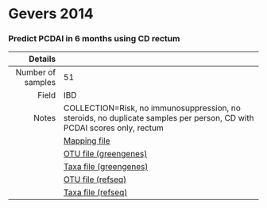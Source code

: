 # Gevers 2014

### Predict PCDAI in 6 months using CD rectum


| Details        |             |
| -------------: |-------------|
| Number of samples | 51
| Field | IBD
| Notes | COLLECTION=Risk, no immunosuppression, no steroids, no duplicate samples per person, CD with PCDAI scores only, rectum
| | [Mapping file]()
| | [OTU file (greengenes)](https://www.dropbox.com/s/p9h4wcys5m3ldju/otutable.txt?dl=0)
| | [Taxa file (greengenes)](https://www.dropbox.com/s/p9h4wcys5m3ldju/otutable.txt?dl=0)
| | [OTU file (refseq)](https://www.dropbox.com/s/p9h4wcys5m3ldju/otutable.txt?dl=0)
| | [Taxa file (refseq)](https://www.dropbox.com/s/p9h4wcys5m3ldju/otutable.txt?dl=0)
